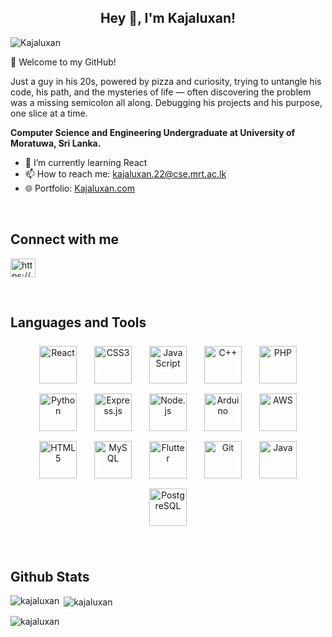 ## <div align="center">Hey 👋, I'm Kajaluxan!</div>  

<p> 
  <img src="https://komarev.com/ghpvc/?username=Kajaluxan&label=Profile%20views&color=0e75b6&style=flat-square" alt="Kajaluxan" />
</p>  

🚀 Welcome to my GitHub!  
                                                                                                            
Just a guy in his 20s, powered by pizza and curiosity, trying to untangle his code, his path, and the mysteries of life — often discovering the problem was a missing semicolon all along. Debugging his projects and his purpose, one slice at a time.  

**Computer Science and Engineering Undergraduate at University of Moratuwa, Sri Lanka.**  

- 🌱 I’m currently learning React
- 📫 How to reach me: kajaluxan.22@cse.mrt.ac.lk
- 🌐 Portfolio: [Kajaluxan.com](https://kajaluxan.netlify.app/)

<br/>  

## Connect with me  
<p align="left"> <a href="https://linkedin.com/in/https://www.linkedin.com/in/kajaluxan-sivakumaran-783145117/" target="blank"><img align="center" src="https://raw.githubusercontent.com/rahuldkjain/github-profile-readme-generator/master/src/images/icons/Social/linked-in-alt.svg" alt="https://www.linkedin.com/in/kajaluxan-sivakumaran-783145117/" height="30" width="40" /></a> </p>

<br/>  

## Languages and Tools  
<p align="center">
  <img src="https://cdn.jsdelivr.net/gh/devicons/devicon/icons/react/react-original.svg" title="React" width="60" height="60" style="margin: 8px 12px;"/>
  <img src="https://cdn.jsdelivr.net/gh/devicons/devicon/icons/css3/css3-original.svg" title="CSS3" width="60" height="60" style="margin: 8px 12px;"/>
  <img src="https://cdn.jsdelivr.net/gh/devicons/devicon/icons/javascript/javascript-original.svg" title="JavaScript" width="60" height="60" style="margin: 8px 12px;"/>
  <img src="https://cdn.jsdelivr.net/gh/devicons/devicon/icons/cplusplus/cplusplus-original.svg" title="C++" width="60" height="60" style="margin: 8px 12px;"/>
  <img src="https://cdn.jsdelivr.net/gh/devicons/devicon/icons/php/php-original.svg" title="PHP" width="60" height="60" style="margin: 8px 12px;"/>
  <img src="https://cdn.jsdelivr.net/gh/devicons/devicon/icons/python/python-original.svg" title="Python" width="60" height="60" style="margin: 8px 12px;"/>
  <img src="https://cdn.jsdelivr.net/gh/devicons/devicon/icons/express/express-original.svg" title="Express.js" width="60" height="60" style="margin: 8px 12px;"/>
  <img src="https://cdn.jsdelivr.net/gh/devicons/devicon/icons/nodejs/nodejs-original.svg" title="Node.js" width="60" height="60" style="margin: 8px 12px;"/>
  <img src="https://cdn.jsdelivr.net/gh/devicons/devicon/icons/arduino/arduino-original.svg" title="Arduino" width="60" height="60" style="margin: 8px 12px;"/>
  <img src="https://cdn.jsdelivr.net/gh/devicons/devicon/icons/amazonwebservices/amazonwebservices-original-wordmark.svg" title="AWS" width="60" height="60" style="margin: 8px 12px;"/>
  <img src="https://cdn.jsdelivr.net/gh/devicons/devicon/icons/html5/html5-original.svg" title="HTML5" width="60" height="60" style="margin: 8px 12px;"/>
  <img src="https://cdn.jsdelivr.net/gh/devicons/devicon/icons/mysql/mysql-original-wordmark.svg" title="MySQL" width="60" height="60" style="margin: 8px 12px;" />
  <img src="https://cdn.jsdelivr.net/gh/devicons/devicon/icons/flutter/flutter-original.svg" title="Flutter" width="60" height="60" style="margin: 8px 12px;"/>
  <img src="https://cdn.jsdelivr.net/gh/devicons/devicon/icons/git/git-original.svg" title="Git" width="60" height="60" style="margin: 8px 12px;"/>
  <img src="https://cdn.jsdelivr.net/gh/devicons/devicon/icons/java/java-original.svg" title="Java" width="60" height="60" style="margin: 8px 12px;"/>
  <img src="https://cdn.jsdelivr.net/gh/devicons/devicon/icons/postgresql/postgresql-original.svg" title="PostgreSQL" width="60" height="60" style="margin: 8px 12px;"/>
</p>



<br/>  

## Github Stats  
<p><img align="left" src="https://github-readme-stats.vercel.app/api/top-langs?username=kajaluxan&show_icons=true&locale=en&layout=compact" alt="kajaluxan" /></p>

<p>&nbsp;<img align="center" src="https://github-readme-stats.vercel.app/api?username=kajaluxan&show_icons=true&locale=en" alt="kajaluxan" /></p>

<p><img align="center" src="https://github-readme-streak-stats.herokuapp.com/?user=kajaluxan&" alt="kajaluxan" /></p>

</table>

